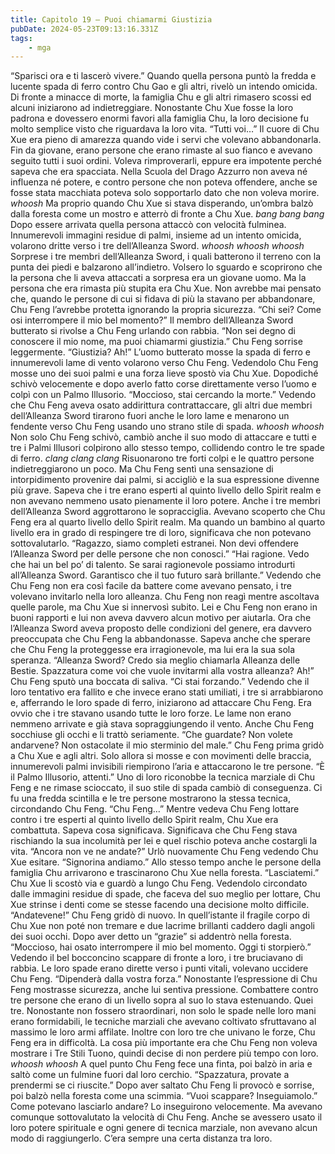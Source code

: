 ```yaml
---
title: Capitolo 19 – Puoi chiamarmi Giustizia
pubDate: 2024-05-23T09:13:16.331Z
tags:
    - mga
---
```

“Sparisci ora e ti lascerò vivere.”
Quando quella persona puntò la fredda e lucente spada di ferro contro Chu Gao e gli altri, rivelò un intendo omicida.
Di fronte a minacce di morte, la famiglia Chu e gli altri rimasero scossi ed alcuni iniziarono ad indietreggiare.
Nonostante Chu Xue fosse la loro padrona e dovessero enormi favori alla famiglia Chu, la loro decisione fu molto semplice visto che riguardava la loro vita.
“Tutti voi…” Il cuore di Chu Xue era pieno di amarezza quando vide i servi che volevano abbandonarla. Fin da giovane, erano persone che erano rimaste al suo fianco e avevano seguito tutti i suoi ordini.
Voleva rimproverarli, eppure era impotente perché sapeva che era spacciata.
Nella Scuola del Drago Azzurro non aveva né influenza né potere, e contro persone che non poteva offendere, anche se fosse stata macchiata poteva solo sopportarlo dato che non voleva morire.
*whoosh*
Ma proprio quando Chu Xue si stava disperando, un’ombra balzò dalla foresta come un mostro e atterrò di fronte a Chu Xue.
*bang bang bang*
Dopo essere arrivata quella persona attaccò con velocità fulminea. Innumerevoli immagini residue di palmi, insieme ad un intento omicida, volarono dritte verso i tre dell’Alleanza Sword.
*whoosh whoosh whoosh*
Sorprese i tre membri dell’Alleanza Sword, i quali batterono il terreno con la punta dei piedi e balzarono all’indietro.
Volsero lo sguardo e scoprirono che la persona che li aveva attaccati a sorpresa era un giovane uomo.
Ma la persona che era rimasta più stupita era Chu Xue. Non avrebbe mai pensato che, quando le persone di cui si fidava di più la stavano per abbandonare, Chu Feng l’avrebbe protetta ignorando la propria sicurezza.
“Chi sei? Come osi interrompere il mio bel momento?” Il membro dell’Alleanza Sword butterato si rivolse a Chu Feng urlando con rabbia.
“Non sei degno di conoscere il mio nome, ma puoi chiamarmi giustizia.” Chu Feng sorrise leggermente.
“Giustizia? Ah!” L’uomo butterato mosse la spada di ferro e innumerevoli lame di vento volarono verso Chu Feng.
Vedendolo Chu Feng mosse uno dei suoi palmi e una forza lieve spostò via Chu Xue.
Dopodiché schivò velocemente e dopo averlo fatto corse direttamente verso l’uomo e colpì con un Palmo Illusorio.
“Moccioso, stai cercando la morte.”
Vedendo che Chu Feng aveva osato addirittura contrattaccare, gli altri due membri dell’Alleanza Sword tirarono fuori anche le loro lame e menarono un fendente verso Chu Feng usando uno strano stile di spada.
*whoosh whoosh*
Non solo Chu Feng schivò, cambiò anche il suo modo di attaccare e tutti e tre i Palmi Illusori colpirono allo stesso tempo, collidendo contro le tre spade di ferro.
*clang clang clang*
Risuonarono tre forti colpi e le quattro persone indietreggiarono un poco. Ma Chu Feng sentì una sensazione di intorpidimento provenire dai palmi, si accigliò e la sua espressione divenne più grave.
Sapeva che i tre erano esperti al quinto livello dello Spirit realm e non avevano nemmeno usato pienamente il loro potere.
Anche i tre membri dell’Alleanza Sword aggrottarono le sopracciglia. Avevano scoperto che Chu Feng era al quarto livello dello Spirit realm.
Ma quando un bambino al quarto livello era in grado di respingere tre di loro, significava che non potevano sottovalutarlo.
“Ragazzo, siamo completi estranei. Non devi offendere l’Alleanza Sword per delle persone che non conosci.”
“Hai ragione. Vedo che hai un bel po’ di talento. Se sarai ragionevole possiamo introdurti all’Alleanza Sword. Garantisco che il tuo futuro sarà brillante.”
Vedendo che Chu Feng non era così facile da battere come avevano pensato, i tre volevano invitarlo nella loro alleanza.
Chu Feng non reagì mentre ascoltava quelle parole, ma Chu Xue si innervosì subito.
Lei e Chu Feng non erano in buoni rapporti e lui non aveva davvero alcun motivo per aiutarla.
Ora che l’Alleanza Sword aveva proposto delle condizioni del genere, era davvero preoccupata che Chu Feng la abbandonasse.
Sapeva anche che sperare che Chu Feng la proteggesse era irragionevole, ma lui era la sua sola speranza.
“Alleanza Sword? Credo sia meglio chiamarla Alleanza delle Bestie. Spazzatura come voi che vuole invitarmi alla vostra alleanza? Ah!” Chu Feng sputò una boccata di saliva.
“Ci stai forzando.” Vedendo che il loro tentativo era fallito e che invece erano stati umiliati, i tre si arrabbiarono e, afferrando le loro spade di ferro, iniziarono ad attaccare Chu Feng.
Era ovvio che i tre stavano usando tutte le loro forze. Le lame non erano nemmeno arrivate e già stava sopraggiungendo il vento. Anche Chu Feng socchiuse gli occhi e li trattò seriamente.
“Che guardate? Non volete andarvene? Non ostacolate il mio sterminio del male.”
Chu Feng prima gridò a Chu Xue e agli altri. Solo allora si mosse e con movimenti delle braccia, innumerevoli palmi invisibili riempirono l’aria e attaccarono le tre persone.
“È il Palmo Illusorio, attenti.”
Uno di loro riconobbe la tecnica marziale di Chu Feng e ne rimase scioccato, il suo stile di spada cambiò di conseguenza. Ci fu una fredda scintilla e le tre persone mostrarono la stessa tecnica, circondando Chu Feng.
“Chu Feng…”
Mentre vedeva Chu Feng lottare contro i tre esperti al quinto livello dello Spirit realm, Chu Xue era combattuta. Sapeva cosa significava. Significava che Chu Feng stava rischiando la sua incolumità per lei e quel rischio poteva anche costargli la vita.
“Ancora non ve ne andate?” Urlò nuovamente Chu Feng vedendo Chu Xue esitare.
“Signorina andiamo.” Allo stesso tempo anche le persone della famiglia Chu arrivarono e trascinarono Chu Xue nella foresta.
“Lasciatemi.” Chu Xue li scostò via e guardò a lungo Chu Feng.
Vedendolo circondato dalle immagini residue di spade, che faceva del suo meglio per lottare, Chu Xue strinse i denti come se stesse facendo una decisione molto difficile.
“Andatevene!” Chu Feng gridò di nuovo.
In quell’istante il fragile corpo di Chu Xue non poté non tremare e due lacrime brillanti caddero dagli angoli dei suoi occhi. Dopo aver detto un “grazie” si addentrò nella foresta.
“Moccioso, hai osato interrompere il mio bel momento. Oggi ti storpierò.”
Vedendo il bel bocconcino scappare di fronte a loro, i tre bruciavano di rabbia. Le loro spade erano dirette verso i punti vitali, volevano uccidere Chu Feng.
“Dipenderà dalla vostra forza.”
Nonostante l’espressione di Chu Feng mostrasse sicurezza, anche lui sentiva pressione. Combattere contro tre persone che erano di un livello sopra al suo lo stava estenuando.
Quei tre. Nonostante non fossero straordinari, non solo le spade nelle loro mani erano formidabili, le tecniche marziali che avevano coltivato sfruttavano al massimo le loro armi affilate. Inoltre con loro tre che univano le forze, Chu Feng era in difficoltà.
La cosa più importante era che Chu Feng non voleva mostrare i Tre Stili Tuono, quindi decise di non perdere più tempo con loro.
*whoosh whoosh*
A quel punto Chu Feng fece una finta, poi balzò in aria e saltò come un fulmine fuori dal loro cerchio.
“Spazzatura, provate a prendermi se ci riuscite.” Dopo aver saltato Chu Feng li provocò e sorrise, poi balzò nella foresta come una scimmia.
“Vuoi scappare? Inseguiamolo.”
Come potevano lasciarlo andare? Lo inseguirono velocemente.
Ma avevano comunque sottovalutato la velocità di Chu Feng. Anche se avessero usato il loro potere spirituale e ogni genere di tecnica marziale, non avevano alcun modo di raggiungerlo. C’era sempre una certa distanza tra loro.



